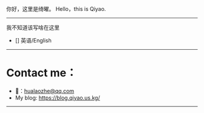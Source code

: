 你好，这里是绮曜。
Hello，this is Qiyao.

---

我不知道该写啥在这里

- [] 英语/English

---

# Contact me：

- 📮：hualaozhe@qq.com
- My blog: https://blog.qiyao.us.kg/

---
